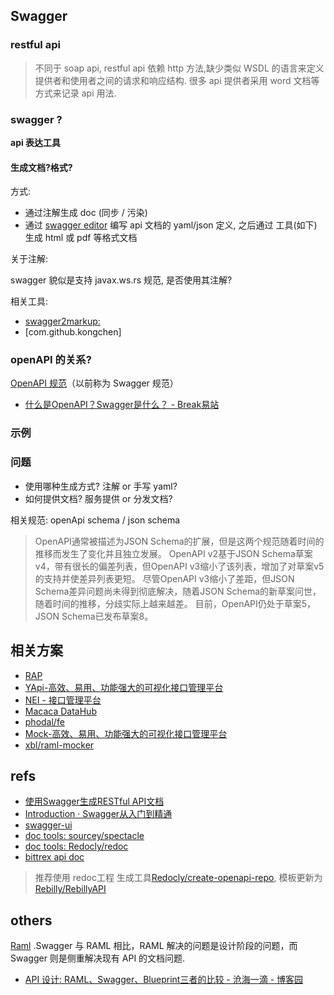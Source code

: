 ## Swagger



### restful api



> 不同于 soap api, restful api 依赖 http 方法,缺少类似 WSDL 的语言来定义提供者和使用者之间的请求和响应结构. 很多 api 提供者采用 word 文档等方式来记录 api 用法.


### swagger ?

**api 表达工具**

#### 生成文档?格式?

方式:


- 通过注解生成 doc (同步  / 污染)
- 通过 [swagger editor](http://editor.swagger.io/#/) 编写 api 文档的 yaml/json 定义, 之后通过 工具(如下) 生成 html 或 pdf 等格式文档


关于注解:

swagger 貌似是支持  javax.ws.rs 规范, 是否使用其注解?

相关工具:

- [swagger2markup:](https://github.com/Swagger2Markup/swagger2markup)
- [com.github.kongchen]

### openAPI 的关系?

[OpenAPI 规范](https://swagger.io/specification/)（以前称为 Swagger 规范）

- [什么是OpenAPI？Swagger是什么？ - Break易站](https://www.breakyizhan.com/swagger/2806.html)


### 示例




### 问题

- 使用哪种生成方式? 注解 or 手写 yaml?
- 如何提供文档? 服务提供 or 分发文档?

相关规范: openApi schema / json schema

> OpenAPI通常被描述为JSON Schema的扩展，但是这两个规范随着时间的推移而发生了变化并且独立发展。 OpenAPI v2基于JSON Schema草案v4，带有很长的偏差列表，但OpenAPI v3缩小了该列表，增加了对草案v5的支持并使差异列表更短。 尽管OpenAPI v3缩小了差距，但JSON Schema差异问题尚未得到彻底解决，随着JSON Schema的新草案问世，随着时间的推移，分歧实际上越来越差。 目前，OpenAPI仍处于草案5，JSON Schema已发布草案8。


## 相关方案

- [RAP](http://rap2.taobao.org/)
- [YApi-高效、易用、功能强大的可视化接口管理平台](http://yapi.demo.qunar.com/)
- [NEI - 接口管理平台](https://nei.netease.com/)
- [Macaca DataHub](https://macacajs.github.io/macaca-datahub/zh/)
- [phodal/fe](https://github.com/phodal/fe/blob/master/chapters/chapter-13.md)
- [Mock-高效、易用、功能强大的可视化接口管理平台](https://mock.yonyoucloud.com/)
- [xbl/raml-mocker](https://github.com/xbl/raml-mocker)

## refs

- [使用Swagger生成RESTful API文档](https://www.xncoding.com/2017/06/09/web/swagger.html)
- [Introduction · Swagger从入门到精通](https://huangwenchao.gitbooks.io/swagger/content/)
- [swagger-ui](https://github.com/swagger-api/swagger-ui/blob/HEAD/docs/usage/installation.md)
- [doc tools: sourcey/spectacle](https://github.com/sourcey/spectacle)
- [doc tools: Redocly/redoc](https://github.com/Redocly/redoc)
- [bittrex api doc](https://github.com/Bittrex/bittrex.github.io)

> 推荐使用 redoc工程 生成工具[Redocly/create-openapi-repo](https://github.com/Redocly/create-openapi-repo), 模板更新为[Rebilly/RebillyAPI](https://github.com/Rebilly/RebillyAPI/blob/master/web/index.html)

## others

[Raml](https://raml.org/) .Swagger 与 RAML 相比，RAML 解决的问题是设计阶段的问题，而 Swagger 则是侧重解决现有 API 的文档问题.

- [API 设计: RAML、Swagger、Blueprint三者的比较 - 沧海一滴 - 博客园](https://www.cnblogs.com/softidea/p/5728952.html)
